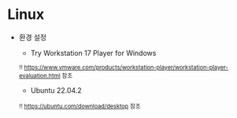 # Linux

- 환경 설정

  - Try Workstation 17 Player for Windows 

  <small> !! https://www.vmware.com/products/workstation-player/workstation-player-evaluation.html 참조</small>

  - Ubuntu 22.04.2

  <small> !! https://ubuntu.com/download/desktop 참조</small>
